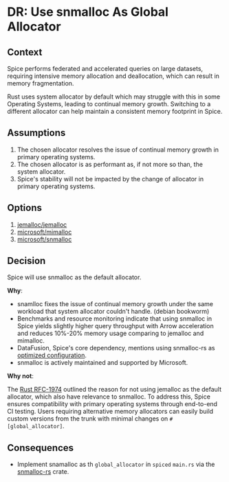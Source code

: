 # DR: Use snmalloc As Global Allocator

## Context

Spice performs federated and accelerated queries on large datasets, requiring intensive memory allocation and deallocation, which can result in memory fragmentation.

Rust uses system allocator by default which may struggle with this in some Operating Systems, leading to continual memory growth. Switching to a different allocator can help maintain a consistent memory footprint in Spice.

## Assumptions

1. The chosen allocator resolves the issue of continual memory growth in primary operating systems.
2. The chosen allocator is as performant as, if not more so than, the system allocator.
3. Spice's stability will not be impacted by the change of allocator in primary operating systems.

## Options

1. [jemalloc/jemalloc](https://github.com/jemalloc/jemalloc)
2. [microsoft/mimalloc](https://github.com/microsoft/mimalloc)
3. [microsoft/snmalloc](https://github.com/Microsoft/snmalloc)

## Decision

Spice will use snmalloc as the default allocator.

**Why**:

- snamlloc fixes the issue of continual memory growth under the same workload that system allocator couldn't handle. (debian bookworm)
- Benchmarks and resource monitoring indicate that using snmalloc in Spice yields slightly higher query throughput with Arrow acceleration and reduces 10%-20% memory usage comparing to jemalloc and mimalloc.
- DataFusion, Spice's core dependency, mentions using snmalloc-rs as [optimized configuration](https://datafusion.apache.org/user-guide/example-usage.html).
- snmalloc is actively maintained and supported by Microsoft.

**Why not**:

The [Rust RFC-1974](https://rust-lang.github.io/rfcs/1974-global-allocators.html#jemalloc) outlined the reason for not using jemalloc as the default allocator, which also have relevance to snmalloc.
To address this, Spice ensures compatibility with primary operating systems through end-to-end CI testing. Users requiring alternative memory allocators can easily build custom versions from the trunk with minimal changes on `#[global_allocator]`.


## Consequences

- Implement snamalloc as th `global_allocator` in `spiced` `main.rs` via the [snmalloc-rs](https://crates.io/crates/snmalloc-rs) crate.
